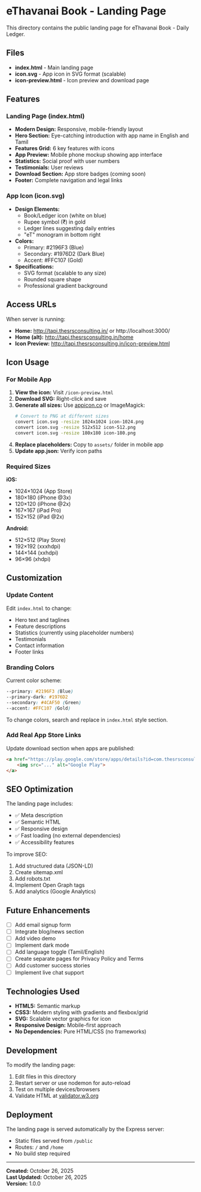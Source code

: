 # eThavanai Book - Landing Page

This directory contains the public landing page for eThavanai Book - Daily Ledger.

## Files

- **index.html** - Main landing page
- **icon.svg** - App icon in SVG format (scalable)
- **icon-preview.html** - Icon preview and download page

## Features

### Landing Page (index.html)
- **Modern Design:** Responsive, mobile-friendly layout
- **Hero Section:** Eye-catching introduction with app name in English and Tamil
- **Features Grid:** 6 key features with icons
- **App Preview:** Mobile phone mockup showing app interface
- **Statistics:** Social proof with user numbers
- **Testimonials:** User reviews
- **Download Section:** App store badges (coming soon)
- **Footer:** Complete navigation and legal links

### App Icon (icon.svg)
- **Design Elements:**
  - Book/Ledger icon (white on blue)
  - Rupee symbol (₹) in gold
  - Ledger lines suggesting daily entries
  - "eT" monogram in bottom right
- **Colors:**
  - Primary: #2196F3 (Blue)
  - Secondary: #1976D2 (Dark Blue)
  - Accent: #FFC107 (Gold)
- **Specifications:**
  - SVG format (scalable to any size)
  - Rounded square shape
  - Professional gradient background

## Access URLs

When server is running:

- **Home:** http://tapi.thesrsconsulting.in/ or http://localhost:3000/
- **Home (alt):** http://tapi.thesrsconsulting.in/home
- **Icon Preview:** http://tapi.thesrsconsulting.in/icon-preview.html

## Icon Usage

### For Mobile App

1. **View the icon:** Visit `/icon-preview.html`
2. **Download SVG:** Right-click and save
3. **Generate all sizes:** Use [appicon.co](https://appicon.co) or ImageMagick:
   ```bash
   # Convert to PNG at different sizes
   convert icon.svg -resize 1024x1024 icon-1024.png
   convert icon.svg -resize 512x512 icon-512.png
   convert icon.svg -resize 180x180 icon-180.png
   ```
4. **Replace placeholders:** Copy to `assets/` folder in mobile app
5. **Update app.json:** Verify icon paths

### Required Sizes

**iOS:**
- 1024×1024 (App Store)
- 180×180 (iPhone @3x)
- 120×120 (iPhone @2x)
- 167×167 (iPad Pro)
- 152×152 (iPad @2x)

**Android:**
- 512×512 (Play Store)
- 192×192 (xxxhdpi)
- 144×144 (xxhdpi)
- 96×96 (xhdpi)

## Customization

### Update Content

Edit `index.html` to change:
- Hero text and taglines
- Feature descriptions
- Statistics (currently using placeholder numbers)
- Testimonials
- Contact information
- Footer links

### Branding Colors

Current color scheme:
```css
--primary: #2196F3 (Blue)
--primary-dark: #1976D2
--secondary: #4CAF50 (Green)
--accent: #FFC107 (Gold)
```

To change colors, search and replace in `index.html` style section.

### Add Real App Store Links

Update download section when apps are published:
```html
<a href="https://play.google.com/store/apps/details?id=com.thesrsconsulting.tapp">
    <img src="..." alt="Google Play">
</a>
```

## SEO Optimization

The landing page includes:
- ✅ Meta description
- ✅ Semantic HTML
- ✅ Responsive design
- ✅ Fast loading (no external dependencies)
- ✅ Accessibility features

To improve SEO:
1. Add structured data (JSON-LD)
2. Create sitemap.xml
3. Add robots.txt
4. Implement Open Graph tags
5. Add analytics (Google Analytics)

## Future Enhancements

- [ ] Add email signup form
- [ ] Integrate blog/news section
- [ ] Add video demo
- [ ] Implement dark mode
- [ ] Add language toggle (Tamil/English)
- [ ] Create separate pages for Privacy Policy and Terms
- [ ] Add customer success stories
- [ ] Implement live chat support

## Technologies Used

- **HTML5:** Semantic markup
- **CSS3:** Modern styling with gradients and flexbox/grid
- **SVG:** Scalable vector graphics for icon
- **Responsive Design:** Mobile-first approach
- **No Dependencies:** Pure HTML/CSS (no frameworks)

## Development

To modify the landing page:

1. Edit files in this directory
2. Restart server or use nodemon for auto-reload
3. Test on multiple devices/browsers
4. Validate HTML at [validator.w3.org](https://validator.w3.org/)

## Deployment

The landing page is served automatically by the Express server:
- Static files served from `/public`
- Routes: `/` and `/home`
- No build step required

---

**Created:** October 26, 2025  
**Last Updated:** October 26, 2025  
**Version:** 1.0.0


